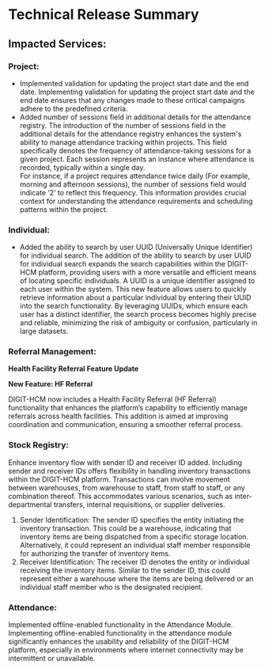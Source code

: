 # Technical Release Summary

## Impacted Services:

### Project:

* Implemented validation for updating the project start date and the end date. Implementing validation for updating the project start date and the end date ensures that any changes made to these critical campaigns adhere to the predefined criteria.
* Added number of sessions field in additional details for the attendance registry. The introduction of the number of sessions field in the additional details for the attendance registry enhances the system's ability to manage attendance tracking within projects. This field specifically denotes the frequency of attendance-taking sessions for a given project. Each session represents an instance where attendance is recorded, typically within a single day.\
  For instance, if a project requires attendance twice daily (For example, morning and afternoon sessions), the number of sessions field would indicate ‘2’ to reflect this frequency. This information provides crucial context for understanding the attendance requirements and scheduling patterns within the project.

### Individual:

* Added the ability to search by user UUID (Universally Unique Identifier) for individual search. The addition of the ability to search by user UUID for individual search expands the search capabilities within the DIGIT-HCM platform, providing users with a more versatile and efficient means of locating specific individuals. A UUID is a unique identifier assigned to each user within the system. This new feature allows users to quickly retrieve information about a particular individual by entering their UUID into the search functionality. By leveraging UUIDs, which ensure each user has a distinct identifier, the search process becomes highly precise and reliable, minimizing the risk of ambiguity or confusion, particularly in large datasets.

### Referral Management:

**Health Facility Referral Feature Update**

**New Feature: HF Referral**

DIGIT-HCM now includes a Health Facility Referral (HF Referral) functionality that enhances the platform’s capability to efficiently manage referrals across health facilities. This addition is aimed at improving coordination and communication, ensuring a smoother referral process.

### Stock Registry:

Enhance inventory flow with sender ID and receiver ID added. Including sender and receiver IDs offers flexibility in handling inventory transactions within the DIGIT-HCM platform. Transactions can involve movement between warehouses, from warehouse to staff, from staff to staff, or any combination thereof. This accommodates various scenarios, such as inter-departmental transfers, internal requisitions, or supplier deliveries.

1. Sender Identification: The sender ID specifies the entity initiating the inventory transaction. This could be a warehouse, indicating that inventory items are being dispatched from a specific storage location. Alternatively, it could represent an individual staff member responsible for authorizing the transfer of inventory items.
2. Receiver Identification: The receiver ID denotes the entity or individual receiving the inventory items. Similar to the sender ID, this could represent either a warehouse where the items are being delivered or an individual staff member who is the designated recipient.

### Attendance:

Implemented offline-enabled functionality in the Attendance Module. Implementing offline-enabled functionality in the attendance module significantly enhances the usability and reliability of the DIGIT-HCM platform, especially in environments where internet connectivity may be intermittent or unavailable.

